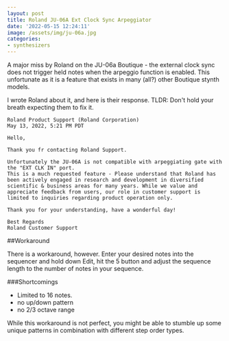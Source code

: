 ```yaml
---
layout: post
title: Roland JU-06A Ext Clock Sync Arpeggiator
date: '2022-05-15 12:24:11'
image: /assets/img/ju-06a.jpg
categories:
- synthesizers
---
```


A major miss by Roland on the JU-06a Boutique - the external clock sync does not trigger held notes when the arpeggio function is enabled. 
This unfortunate as it is a feature that exists in     many (all?) other Boutique stynth models.

I wrote Roland about it, and here is their response.  TLDR: Don't hold your breath expecting them to fix it.

```	
Roland Product Support (Roland Corporation)
May 13, 2022, 5:21 PM PDT

Hello,

Thank you fr contacting Roland Support.

Unfortunately the JU-06A is not compatible with arpeggiating gate with the "EXT CLK IN" port. 
This is a much requested feature - Please understand that Roland has been actively engaged in research and development in diversified scientific & business areas for many years. While we value and appreciate feedback from users, our role in customer support is limited to inquiries regarding product operation only.
 
Thank you for your understanding, have a wonderful day! 

Best Regards
Roland Customer Support
```

##Workaround

There is a workaround, however. Enter your desired notes into the sequencer and hold down Edit, hit the 5 button and adjust the sequence length to the number of notes in your sequence. 

###Shortcomings

- Limited to 16 notes. 
- no up/down pattern
- no 2/3 octave range

 While this workaround is not perfect, you might be able to stumble up some unique patterns in combination with different step order types. 
